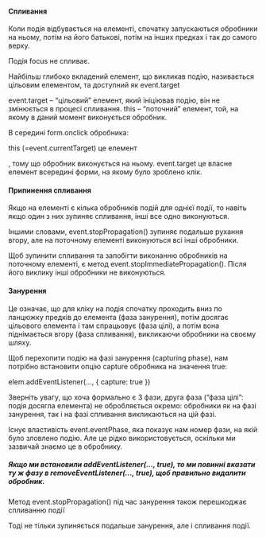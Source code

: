 #### Спливання

Коли подія відбувається на елементі, спочатку запускаються обробники на ньому, потім на його батькові, потім на інших предках і так до самого верху.

Подія focus не спливає.

Найбільш глибоко вкладений елемент, що викликав подію, називається цільовим елементом, та доступний як event.target

event.target – “цільовий” елемент, який ініціював подію, він не змінюється в процесі спливання.
this – “поточний” елемент, той, на якому в даний момент виконується обробник.

В середині form.onclick обробника:

this (=event.currentTarget) це елемент <form>, тому що обробник виконується на ньому.
event.target це власне елемент всередині форми, на якому було зроблено клік.

 #### Припинення спливання

Якщо на елементі є кілька обробників подій для однієї події, то навіть якщо один з них зупиняє спливання, інші все одно виконуються.

Іншими словами, event.stopPropagation() зупиняє подальше рухання вгору, але на поточному елементі виконуються всі інші обробники.

Щоб зупинити спливання та запобігти виконанню обробників на поточному елементі, є метод event.stopImmediatePropagation(). Після його виклику інші обробники не виконуються.

#### Занурення

Це означає, що для кліку на <td> подія спочатку проходить вниз по ланцюжку предків до елемента (фаза занурення), потім досягає цільового елемента і там спрацьовує (фаза цілі), а потім вона піднімається вгору (фаза спливання), викликаючи обробники на своєму шляху.


Щоб перехопити подію на фазі занурення (capturing phase), нам потрібно встановити опцію capture обробника на значення true:

elem.addEventListener(..., { capture: true })

Зверніть увагу, що хоча формально є 3 фази, друга фаза (“фаза цілі”: подія досягла елемента) не обробляється окремо: обробники як на фазі занурення, так і на фазі спливання викликаються на цій фазі.

Існує властивість event.eventPhase, яка показує нам номер фази, на якій було зловлено подію. Але це рідко використовується, оскільки ми зазвичай знаємо це в обробнику.

##### Якщо ми встановили addEventListener(..., true), то ми повинні вказати ту ж фазу в removeEventListener(..., true), щоб правильно видалити обробник.


Метод event.stopPropagation() під час занурення також перешкоджає спливанню події

Тоді не тільки зупиняється подальше занурення, але і спливання події.